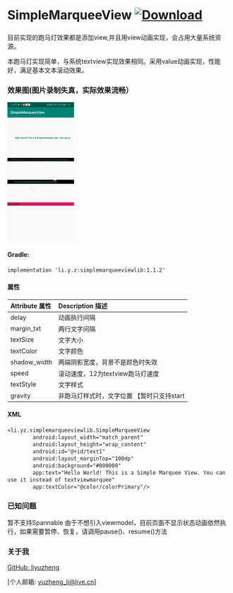 # SimpleMarqueeView [ ![Download](https://api.bintray.com/packages/liyz/lyzlib/SimpleMarqueeView/images/download.svg?version=1.2.0) ](https://bintray.com/liyz/lyzlib/SimpleMarqueeView/1.2.0/link)

###
目前实现的跑马灯效果都是添加view,并且用view动画实现，会占用大量系统资源。

本跑马灯实现简单，与系统textview实现效果相同。采用value动画实现，性能好，满足基本文本滚动效果。

### 效果图(图片录制失真，实际效果流畅）

<img src="/resources/simple.gif" style="width: 30%;">

#### Gradle:

    implementation 'li.y.z:simplemarqueeviewlib:1.1.2'

#### 属性

| Attribute 属性          | Description 描述 | 
|:---				     |:---| 
| delay         | 动画执行间隔 | 
| margin_txt         | 两行文字间隔 | 
| textSize         | 文字大小 | 
| textColor         | 文字颜色 | 
| shadow_width         | 两端阴影宽度，背景不是颜色时失效 | 
| speed         | 滚动速度，12为textview跑马灯速度 |
| textStyle        | 文字样式 |
| gravity        | 非跑马灯样式时，文字位置 【暂时只支持start|center_horizontal】 |

#### XML

    <li.yz.simplemarqueeviewlib.SimpleMarqueeView
            android:layout_width="match_parent"
            android:layout_height="wrap_content"
            android:id="@+id/text1"
            android:layout_marginTop="100dp"
            android:background="#000000"
            app:text="Hello World! This is a Simple Marquee View. You can use it instead of textviewmarquee"
            app:textColor="@color/colorPrimary"/>

### 已知问题
暂不支持Spannable
由于不想引入viewmodel，目前页面不显示状态动画依然执行，如果需要暂停、恢复，请调用pause()、resume()方法

### 关于我

[GitHub: liyuzheng](https://github.com/liyuzheng)  

[个人邮箱: yuzheng_li@live.cn]
